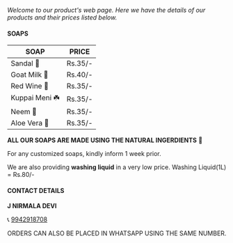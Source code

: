 _Welcome to our product's web page. Here we have the details of our products and their prices listed below._

#### SOAPS

| SOAP | PRICE |
|---|---|
| Sandal  🌳 | Rs.35/- |
| Goat Milk :goat:	 | Rs.40/- |
| Red Wine :wine_glass: | Rs.35/- |
| Kuppai Meni :shamrock: | Rs.35/- |
| Neem :leaves: | Rs.35/- |
| Aloe Vera :herb: | Rs.35/- |

**ALL OUR SOAPS ARE MADE USING THE NATURAL INGERDIENTS** :green_heart:

For any customized soaps, kindly inform 1 week prior.

We are also providing **washing liquid** in a very low price.
Washing Liquid(1L) = Rs.80/-

#### CONTACT DETAILS
**J NIRMALA DEVI**

:telephone_receiver: [9942918708](<a href="994 291 8708">)

ORDERS CAN ALSO BE PLACED IN WHATSAPP USING THE SAME NUMBER.
